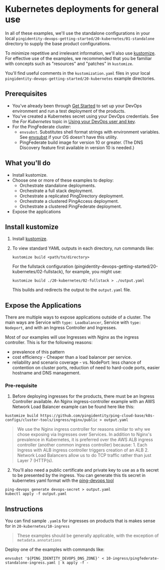 # Kubernetes deployments for general use

In all of these examples, we'll use the standalone configurations in your local `pingidentity-devops-getting-started/20-kubernetes/01-standalone` directory to supply the base product configurations.

To minimize repetitive and irrelevant information, we'll also use [kustomize](https://kustomize.io/). For effective use of the examples, we recommended that you be familiar with concepts such as "resources" and "patches" in `kustomize`.

You'll find useful comments in the `kustomization.yaml` files in your local `pingidentity-devops-getting-started/20-kubernetes` example directories.

## Prerequisites

* You've already been through [Get Started](getStarted.md) to set up your DevOps environment and run a test deployment of the products.
* You've created a Kubernetes secret using your DevOps credentials. See the *For Kubernetes* topic in [Using your DevOps user and key](devopsUserKey.md).
* For the PingFederate cluster:
  * `envsubst`. Substitutes shell format strings with environment variables. See [envsubst](https://command-not-found.com/envsubst) if your OS doesn't have this utility.
  * PingFederate build image for version 10 or greater. (The DNS Discovery feature first available in version 10 is needed.)

## What you'll do

* Install kustomize.
* Choose one or more of these examples to deploy:
  * Orchestrate standalone deployments.
  * Orchestrate a full stack deployment.
  * Orchestrate a replicated PingDirectory deployment.
  * Orchestrate a clustered PingAccess deployment.
  * Orchestrate a clustered PingFederate deployment.
* Expose the applications

## Install kustomize

1. Install [kustomize](https://kustomize.io/).
2. To view standard YAML outputs in each directory, run commands like: 

     `kustomize build <path/to/directory>` 
  
    For the fullstack configuration (pingidentity-devops-getting-started/20-kubernetes/02-fullstack), for example, you might use: 
  
    `kustomize build ./20-kubernetes/02-fullstack > ./output.yaml` 
  
    This builds and redirects the output to the `output.yaml` file.

## Expose the Applications

There are multiple ways to expose applications outside of a cluster. The main ways are Service with `type: Loadbalancer`, Service with `type: Nodeport`, and with an Ingress Controller and Ingresses. 

Most of our examples will use Ingresses with Nginx as the ingress controller. This is for the following reasons: 
- prevalence of this pattern
- cost efficiency - Cheaper than a load balancer per service. 
- reliability and scenario coverage - vs. NodePort: less chance of contention on cluster ports, reduction of need to hard-code ports, easier hostname and DNS management. 

### Pre-requisite

1. Before deploying ingresses for the products, there must be an Ingress Controller available. An Nginx ingress-controller example with an AWS Network Load Balancer example can be found here like this: 

```
kustomize build https://github.com/pingidentity/ping-cloud-base/k8s-configs/cluster-tools/ingress/nginx/public > output.yaml
```

> We use the Nginx ingress controller for reasons similar to why we chose exposing via Ingresses over Services. In addition to Nginx's prevalence in Kubernetes, it is preferred over the AWS ALB ingress controller (another common ingress controller) because: 1. Each Ingress with ALB ingress controller triggers creation of an ALB 2. Network Load Balancers allow us to do TCP traffic rather than just Layer 7 (HTTP(s). 

2. You'll also need a public certificate and private key to use as a tls secret to be presented by the ingress. You can generate this tls secret in kubernetes yaml format with the [ping-devops tool](../docs/pingDevopsUtil.md)
```
ping-devops generate devops-secret > output.yaml
kubectl apply -f output.yaml
```

## Instructions

You can find sample `.yaml`s for ingresses on products that is makes sense for in `20-kubernetes/10-ingress` 
> These examples should be generally applicable, with the exception of `metadata.annotations`

Deploy one of the examples with commands like:

```
envsubst '${PING_IDENTITY_DEVOPS_DNS_ZONE}' < 10-ingress/pingfederate-standalone-ingress.yaml | k apply -f -
```

